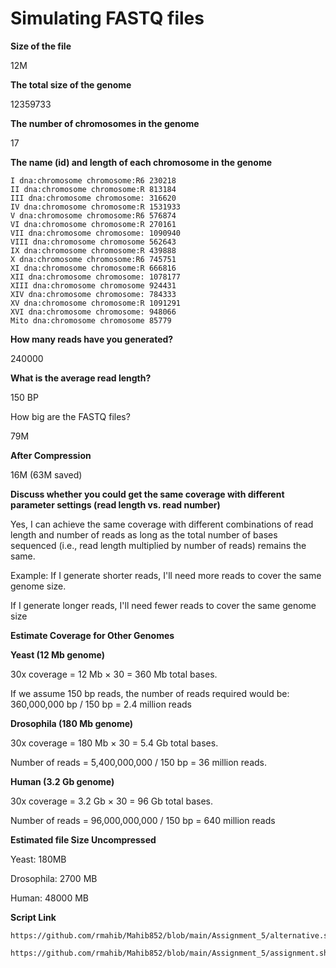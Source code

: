 # Simulating FASTQ files

**Size of the file**

12M

**The total size of the genome**

12359733

**The number of chromosomes in the genome**

17

**The name (id) and length of each chromosome in the genome**
````
I dna:chromosome chromosome:R6 230218
II dna:chromosome chromosome:R 813184
III dna:chromosome chromosome: 316620
IV dna:chromosome chromosome:R 1531933
V dna:chromosome chromosome:R6 576874
VI dna:chromosome chromosome:R 270161
VII dna:chromosome chromosome: 1090940
VIII dna:chromosome chromosome 562643
IX dna:chromosome chromosome:R 439888
X dna:chromosome chromosome:R6 745751
XI dna:chromosome chromosome:R 666816
XII dna:chromosome chromosome: 1078177
XIII dna:chromosome chromosome 924431
XIV dna:chromosome chromosome: 784333
XV dna:chromosome chromosome:R 1091291
XVI dna:chromosome chromosome: 948066
Mito dna:chromosome chromosome 85779
````

**How many reads have you generated?**

240000

**What is the average read length?**

150 BP

How big are the FASTQ files?

79M

**After Compression**

16M (63M saved)

**Discuss whether you could get the same coverage with different parameter settings (read length vs. read number)**

Yes, I can achieve the same coverage with different combinations of read length and number of reads as long as the total number of bases sequenced (i.e., read length multiplied by number of reads) remains the same.

Example:
If I generate shorter reads, I'll need more reads to cover the same genome size.

If I generate longer reads, I'll need fewer reads to cover the same genome size

**Estimate Coverage for Other Genomes**


**Yeast (12 Mb genome)**

30x coverage = 12 Mb × 30 = 360 Mb total bases.

If we assume 150 bp reads, the number of reads required would be:
360,000,000 bp / 150 bp = 2.4 million reads

**Drosophila (180 Mb genome)**

30x coverage = 180 Mb × 30 = 5.4 Gb total bases.

Number of reads = 5,400,000,000 / 150 bp = 36 million reads.

**Human (3.2 Gb genome)**

30x coverage = 3.2 Gb × 30 = 96 Gb total bases.

Number of reads = 96,000,000,000 / 150 bp = 640 million reads

**Estimated file Size Uncompressed**

Yeast: 180MB

Drosophila: 2700 MB

Human: 48000 MB

**Script Link**

````
https://github.com/rmahib/Mahib852/blob/main/Assignment_5/alternative.sh

````

````
https://github.com/rmahib/Mahib852/blob/main/Assignment_5/assignment.sh
````